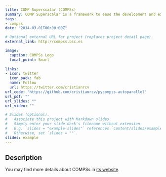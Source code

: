 ```yaml
---
title: COMP Superscalar (COMPSs)
summary: COMP Superscalar is a framework to ease the development and execution of applications for distributed infrastructures.
tags:
- compss
date: "2014-03-01T00:00:00Z"

# Optional external URL for project (replaces project detail page).
external_link: http://compss.bsc.es

image:
  caption: COMPSs Logo
  focal_point: Smart
  
links:
- icon: twitter
  icon_pack: fab
  name: Follow
  url: https://twitter.com/cristianrcv
url_code: "https://github.com/cristianrcv/pycompss-autoparallel"
url_pdf: ""
url_slides: ""
url_video: ""

# Slides (optional).
#   Associate this project with Markdown slides.
#   Simply enter your slide deck's filename without extension.
#   E.g. `slides = "example-slides"` references `content/slides/example-slides.md`.
#   Otherwise, set `slides = ""`.
slides: example
---
```


<h2>Description</h2>

You may find more details about COMPSs in <a href="http://compss.bsc.es" target="_blank">its website</a>.


